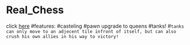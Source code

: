 # Real_Chess
click [here](https://yanivfast1.github.io/Cyber4s/Chess/)
#features:
#casteling
#pawn upgrade to queens
#tanks!
#```tanks can only move to an adjecent tile infront of itself, but can also crush his own allies in his way to victory!```

